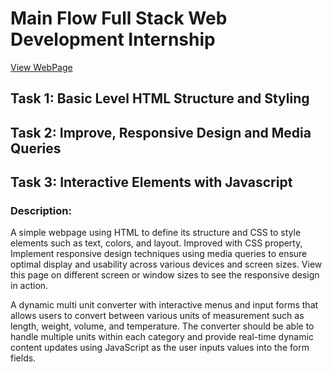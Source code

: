# Main Flow Full Stack Web Development Internship

[View WebPage](https://himdek.com/HTML-Base-Page/)

## Task 1: Basic Level HTML Structure and Styling

## Task 2: Improve, Responsive Design and Media Queries

## Task 3: Interactive Elements with Javascript

### Description:
A simple webpage using HTML to define its structure and CSS to style elements such as text, colors, and layout. Improved with CSS property, Implement responsive design techniques using media queries to ensure optimal display and usability across various devices and screen sizes. View this page on different screen or window sizes to see the responsive design in action.

A dynamic multi unit converter with interactive menus and input forms that allows users to convert between various units of measurement such as length, weight, volume, and temperature. The converter should be able to handle multiple units within each category and provide real-time dynamic content updates using JavaScript as the user inputs values into the form fields.

